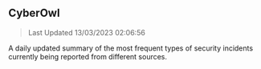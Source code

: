 ## CyberOwl 
> Last Updated 13/03/2023 02:06:56 


A daily updated summary of the most frequent types of security incidents currently being reported from different sources.

